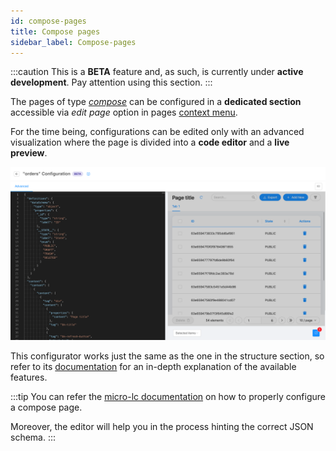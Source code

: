 ```yaml
---
id: compose-pages
title: Compose pages
sidebar_label: Compose-pages
---
```

:::caution
This is a **BETA** feature and, as such, is currently under **active development**. Pay attention using this section.
:::

The pages of type [_compose_](./structure.md#page-type) can be configured in a **dedicated section**
accessible via _edit page_ option in pages [context menu](./structure.md#edit-page).

For the time being, configurations can be edited only with an advanced visualization where the page is divided into a
**code editor** and a **live preview**.

![Advanced configuration](img/compose-page_advanced.png)

This configurator works just the same as the one in the structure section, so refer to its 
[documentation](./structure.md#advanced-configuration) for an in-depth explanation of the
available features.

:::tip
You can refer the [micro-lc documentation](https://micro-lc.io/docs/guides/applications/compose) on how to properly
configure a compose page.

Moreover, the editor will help you in the process hinting the correct JSON schema.
:::
